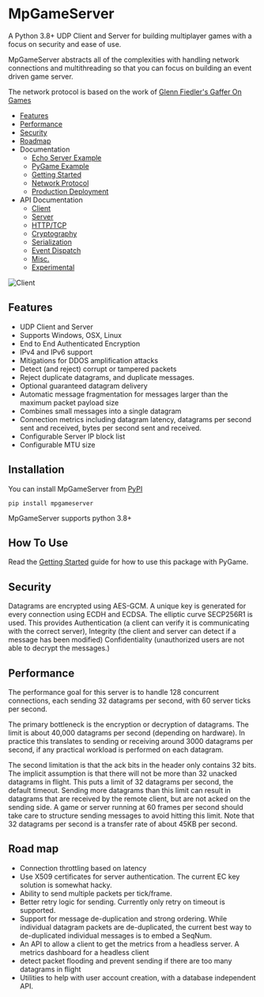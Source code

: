 
# MpGameServer

A Python 3.8+ UDP Client and Server for building multiplayer games with a focus on security and ease of use.

MpGameServer abstracts all of the complexities with handling network connections and multithreading so that
you can focus on building an event driven game server.

The network protocol is based on the work of [Glenn Fiedler's Gaffer On Games](https://www.gafferongames.com)

* [Features](#features)
* [Performance](#performance)
* [Security](#security)
* [Roadmap](#roadmap)
* Documentation
    * [Echo Server Example](docs/example.md)
    * [PyGame Example](docs/example2.md)
    * [Getting Started](docs/GettingStarted.md)
    * [Network Protocol](docs/network.md)
    * [Production Deployment](docs/ProductionDeployment.md)
* API Documentation
    * [Client](docs/client.md)
    * [Server](docs/server.md)
    * [HTTP/TCP](docs/http.md)
    * [Cryptography](docs/crypto.md)
    * [Serialization](docs/serializable.md)
    * [Event Dispatch](docs/event_dispatch.md)
    * [Misc.](docs/misc.md)
    * [Experimental](docs/experimental.md)

![Client](docs/client.png)

## Features

* UDP Client and Server
* Supports Windows, OSX, Linux
* End to End Authenticated Encryption
* IPv4 and IPv6 support
* Mitigations for DDOS amplification attacks
* Detect (and reject) corrupt or tampered packets
* Reject duplicate datagrams, and duplicate messages.
* Optional guaranteed datagram delivery
* Automatic message fragmentation for messages larger than the maximum packet payload size
* Combines small messages into a single datagram
* Connection metrics including datagram latency, datagrams per second sent and received, bytes per second sent and received.
* Configurable Server IP block list
* Configurable MTU size

## Installation

You can install MpGameServer from [PyPI](https://pypi.org/project/mpgameserver/)

```
pip install mpgameserver
```

MpGameServer supports python 3.8+

## How To Use

Read the [Getting Started](docs/GettingStarted.md) guide for how to use this package with PyGame.

## Security

Datagrams are encrypted using AES-GCM. A unique key is generated for every
connection using ECDH and ECDSA. The elliptic curve SECP256R1 is used.
This provides Authentication (a client can verify it is communicating with the correct server),
Integrity (the client and server can detect if a message has been modified)
Confidentiality (unauthorized users are not able to decrypt the messages.)

## Performance

The performance goal for this server is to handle 128 concurrent connections, each sending 32 datagrams per second, with 60 server ticks per second.

The primary bottleneck is the encryption or decryption of datagrams. The limit
is about 40,000 datagrams per second (depending on hardware). In practice this
translates to sending or receiving around 3000 datagrams per second,
if any practical workload is performed on each datagram.

The second limitation is that the ack bits in the header only contains 32 bits.
The implicit assumption is that there will not be more than 32 unacked datagrams in flight.
This puts a limit of 32 datagrams per second, the default timeout. Sending more datagrams
than this limit can result in datagrams that are received by the remote client, but
are not acked on the sending side. A game or server running at 60 frames per second
should take care to structure sending messages to avoid hitting this limit.
Note that 32 datagrams per second is a transfer rate of about 45KB per second.

## Road map
* Connection throttling based on latency
* Use X509 certificates for server authentication. The current EC key solution is somewhat hacky.
* Ability to send multiple packets per tick/frame.
* Better retry logic for sending. Currently only retry on timeout is supported.
* Support for message de-duplication and strong ordering. While individual datagram packets are de-duplicated, the current
  best way to de-duplicated individual messages is to embed a SeqNum.
* An API to allow a client to get the metrics from a headless server. A metrics dashboard for a headless client
* detect packet flooding and prevent sending if there are too many datagrams in flight
* Utilities to help with user account creation, with a database independent API.
